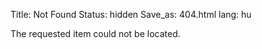 Title: Not Found
Status: hidden
Save_as: 404.html
lang: hu

The requested item could not be located.
